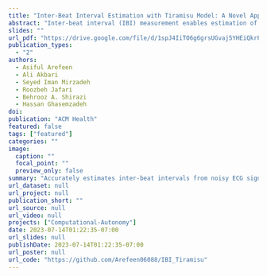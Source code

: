 ```yaml
---
title: "Inter-Beat Interval Estimation with Tiramisu Model: A Novel Approach with Reduced Error"
abstract: "Inter-beat interval (IBI) measurement enables estimation of heart-tare variability (HRV) which, in turns, can provide early indication of potential cardiovascular diseases (CVDs). However, extracting IBIs from noisy signals is challenging since the morphology of the signal gets distorted in the presence of noise. Electrocardiogram (ECG) of a person in heavy motion is highly corrupted with noise, known as motion-artifact, and IBI extracted from it is inaccurate. As a part of remote health monitoring and wearable system development, denoising ECG signals and estimating IBIs correctly from them have become an emerging topic among signal-processing researchers. Apart from conventional methods, deep-learning techniques have been successfully used in signal denoising recently, and diagnosis process has become easier, leading to accuracy levels that were previously unachievable. We propose a deep-learning approach leveraging tiramisu autoencoder model to suppress motion-artifact noise and make the R-peaks of the ECG signal prominent even in the presence of high-intensity motion. After denoising, IBIs are estimated more accurately expediting diagnosis tasks. Results illustrate that our method enables IBI estimation from noisy ECG signals with SNR up to -30dB with average root mean square error (RMSE) of 13 milliseconds for estimated IBIs. At this noise level, our error percentage remains below 8% and outperforms other state of the art techniques. "
slides: ""
url_pdf: "https://drive.google.com/file/d/1spJ4IiTO6g6grsUGvaj5YHEiQkrPI8uf/view?usp=sharing"
publication_types:
  - "2"
authors:
  - Asiful Arefeen
  - Ali Akbari
  - Seyed Iman Mirzadeh
  - Roozbeh Jafari
  - Behrooz A. Shirazi
  - Hassan Ghasemzadeh
doi: 
publication: "ACM Health"
featured: false
tags: ["featured"]
categories: ""
image:
  caption: ""
  focal_point: ""
  preview_only: false
summary: "Accurately estimates inter-beat intervals from noisy ECG signals by suppressing the noise and making the peaks more prominent."
url_dataset: null
url_project: null
publication_short: ""
url_source: null
url_video: null
projects: ["Computational-Autonomy"]
date: 2023-07-14T01:22:35-07:00
url_slides: null
publishDate: 2023-07-14T01:22:35-07:00
url_poster: null
url_code: "https://github.com/Arefeen06088/IBI_Tiramisu"
---
```

